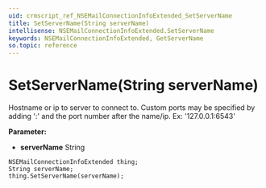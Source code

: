 ```yaml
---
uid: crmscript_ref_NSEMailConnectionInfoExtended_SetServerName
title: SetServerName(String serverName)
intellisense: NSEMailConnectionInfoExtended.SetServerName
keywords: NSEMailConnectionInfoExtended, GetServerName
so.topic: reference
---
```


# SetServerName(String serverName)

Hostname or ip to server to connect to. Custom ports may be specified by adding ':' and the port number after the name/ip. Ex: '127.0.0.1:6543'

**Parameter:** 
* **serverName** String

```crmscript
NSEMailConnectionInfoExtended thing;
String serverName;
thing.SetServerName(serverName);
```

